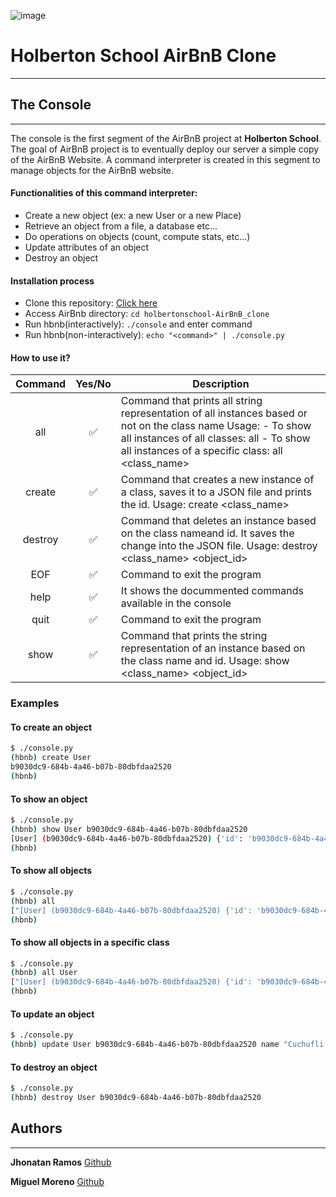 ![image](https://user-images.githubusercontent.com/98335124/177196137-35b5a657-1f9d-45b3-8e96-45a0fd659660.png)

# Holberton School AirBnB Clone
***
## The Console
***

The console is the first segment of the AirBnB project at **Holberton School**. The goal of AirBnB project is to eventually deploy our server a simple copy of the AirBnB Website. A command interpreter is created in this segment to manage objects for the AirBnB website.

#### Functionalities of this command interpreter:
- Create a new object (ex: a new User or a new Place)
- Retrieve an object from a file, a database etc...
- Do operations on objects (count, compute stats, etc...)
- Update attributes of an object
- Destroy an object

####  Installation process
- Clone this repository: [Click here](https://github.com/TATTANRAM0X/holbertonschool-AirBnB_clone "Install")
- Access AirBnb directory: `cd holbertonschool-AirBnB_clone`
- Run hbnb(interactively): `./console` and enter command
- Run hbnb(non-interactively): `echo "<command>" | ./console.py`

#### How to use it?
| Command | Yes/No | Description |
| :------------: | :------------: | ------------ |
| all  | ✅  | Command that prints all string representation of all instances based or not on the class name Usage: - To show all instances of all classes: all - To show all instances of a specific class: all <class_name> |
| create | ✅ | Command that creates a new instance of a class, saves it to a JSON file and prints the id. Usage: create <class_name> |
| destroy | ✅ | Command that deletes an instance based on the class nameand id. It saves the change into the JSON file. Usage: destroy <class_name> <object_id> |
| EOF | ✅ | Command to exit the program  |
| help  | ✅  | It shows the docummented commands available in the console |
| quit | ✅ | Command to exit the program |
| show | ✅  | Command that prints the string representation of an instance based on the class name and id. Usage: show <class_name> <object_id> |

### Examples

#### To create an object

```sh
$ ./console.py
(hbnb) create User
b9030dc9-684b-4a46-b07b-80dbfdaa2520
(hbnb)
```

#### To show an object

```sh
$ ./console.py
(hbnb) show User b9030dc9-684b-4a46-b07b-80dbfdaa2520
[User] (b9030dc9-684b-4a46-b07b-80dbfdaa2520) {'id': 'b9030dc9-684b-4a46-b07b-80dbfdaa2520', 'created_at': datetime.datetime(2021, 11, 14, 17, 0, 55, 901449), 'updated_at': datetime.datetime(2021, 11, 14, 17, 0, 55, 901503)}
(hbnb)
```

#### To show all objects

```sh
$ ./console.py
(hbnb) all
["[User] (b9030dc9-684b-4a46-b07b-80dbfdaa2520) {'id': 'b9030dc9-684b-4a46-b07b-80dbfdaa2520', 'created_at': datetime.datetime(2021, 11, 14, 17, 0, 55, 901449), 'updated_at': datetime.datetime(2021, 11, 14, 17, 0, 55, 901503)}", "[BaseModel] (4cf77954-028f-4803-8f53-4af034b03f22) {'id': '4cf77954-028f-4803-8f53-4af034b03f22', 'created_at': datetime.datetime(2021, 11, 14, 17, 2, 54, 683749), 'updated_at': datetime.datetime(2021, 11, 14, 17, 2, 54, 683779)}", "[Place] (513cb484-c2dd-401d-a3a3-3383186b1ada) {'id': '513cb484-c2dd-401d-a3a3-3383186b1ada', 'created_at': datetime.datetime(2021, 11, 14, 17, 3, 10, 493671), 'updated_at': datetime.datetime(2021, 11, 14, 17, 3, 10, 493711)}"]
(hbnb)
```

#### To show all objects in a specific class

```sh
$ ./console.py
(hbnb) all User
["[User] (b9030dc9-684b-4a46-b07b-80dbfdaa2520) {'id': 'b9030dc9-684b-4a46-b07b-80dbfdaa2520', 'created_at': datetime.datetime(2021, 11, 14, 17, 0, 55, 901449), 'updated_at': datetime.datetime(2021, 11, 14, 17, 0, 55, 901503)}"]
(hbnb)
```

#### To update an object

```sh
$ ./console.py
(hbnb) update User b9030dc9-684b-4a46-b07b-80dbfdaa2520 name "Cuchufli Antonio"
```

#### To destroy an object

```sh
$ ./console.py
(hbnb) destroy User b9030dc9-684b-4a46-b07b-80dbfdaa2520
```

## Authors
***
**Jhonatan Ramos** [Github](https://github.com/TATTANRAM0X "Jhonatan Ramos")

**Miguel Moreno** [Github](https://github.com/miguel5219 "Miguel Moreno")